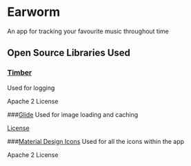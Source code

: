 # Earworm
An app for tracking your favourite music throughout time

## Open Source Libraries Used
### [Timber](https://github.com/JakeWharton/timber)
Used for logging

Apache 2 License

###[Glide](https://github.com/bumptech/glide)
Used for image loading and caching

[License](https://github.com/bumptech/glide/blob/master/LICENSE)


###[Material Design Icons](https://github.com/google/material-design-icons)
Used for all the icons within the app

Apache 2 License
